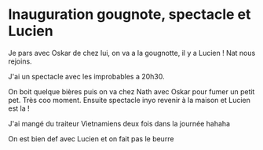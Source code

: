 # Inauguration gougnote, spectacle et Lucien
Je pars avec Oskar de chez lui, on va a la gougnotte, il y a Lucien ! Nat nous rejoins. 

J'ai un spectacle avec les improbables a 20h30. 

On boit quelque bières puis on va chez Nath avec Oskar pour fumer un petit pet. Très coo moment. Ensuite spectacle inyo revenir à la maison et Lucien est la !

J'ai mangé du traiteur Vietnamiens deux fois dans la journée hahaha 

On est bien def avec Lucien et on fait pas le beurre 

